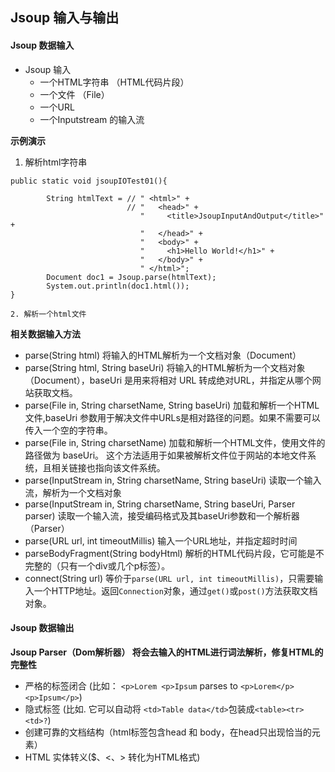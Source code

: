 ## Jsoup 输入与输出
<!--
### 实例过程
**这是一个非常简单的示例：**
* 输入一个不完整HTML代码片段
```
<html><head><title>First parse</title></head>"  + "<body><p>Parsed HTML into a doc.</p></body></html>
```
* 中间无任何操作
* 结果数据：
```
<html>
 <head>
  <title>First parse</title>
 </head>
 <body>
  <p>Parsed HTML into a doc.</p>
  <br>
 </body>
</html>
```

### 实例说明
* Jsoup 是所有数据操作的入口
* Jsoup 将输出完整HTML数据格式。
-->

#### Jsoup 数据输入

* Jsoup 输入
	* 一个HTML字符串 （HTML代码片段）
	* 一个文件 （File）
	* 一个URL
	* 一个Inputstream 的输入流

**示例演示**

  1. 解析html字符串
<!--
    Document doc = null;
        try {
            // 输入一个 HTML 片段
            String html = "<html><head><title>First parse</title></head><body><p>Parsed HTML into a doc.</p></body></html>";
            doc = Jsoup.parse(html);

            // 输入一个文件,指定其编码
            doc = Jsoup.parse(new File("resources/index.html"), "utf-8");

            //输入一个URL,指定其超时时间
            doc = Jsoup.parse(new URL("http://www.baidu.com"), 1000);

            //输一个HTTP地址,等价同上
            doc = Jsoup.connect("http://www.baidu.com").get();

        } catch (IOException e) {
            e.printStackTrace();
        }
        // 使用Document对象 进行数据提取或遍历

				-->
```
public static void jsoupIOTest01(){

        String htmlText = // " <html>" +
                          // "   <head>" +
                             "     <title>JsoupInputAndOutput</title>" +
                             "   </head>" +
                             "   <body>" +
                             "     <h1>Hello World!</h1>" +
                             "   </body>" +
                             " </html>";
        Document doc1 = Jsoup.parse(htmlText);
        System.out.println(doc1.html());
}
```
	2. 解析一个html文件


**相关数据输入方法**
* parse(String html)
将输入的HTML解析为一个文档对象（Document）
* parse(String html, String baseUri)
将输入的HTML解析为一个文档对象（Document），baseUri 是用来将相对 URL 转成绝对URL，并指定从哪个网站获取文档。
* parse(File in, String charsetName, String baseUri)
加载和解析一个HTML文件,baseUri 参数用于解决文件中URLs是相对路径的问题。如果不需要可以传入一个空的字符串。
* parse(File in, String charsetName)
加载和解析一个HTML文件，使用文件的路径做为 baseUri。 这个方法适用于如果被解析文件位于网站的本地文件系统，且相关链接也指向该文件系统。
* parse(InputStream in, String charsetName, String baseUri)
读取一个输入流，解析为一个文档对象
* parse(InputStream in, String charsetName, String baseUri, Parser parser)
读取一个输入流，接受编码格式及其baseUri参数和一个解析器（Parser）
* parse(URL url, int timeoutMillis)
输入一个URL地址，并指定超时时间
* parseBodyFragment(String bodyHtml)
解析的HTML代码片段，它可能是不完整的（只有一个div或几个p标签）。
* connect(String url)
等价于`parse(URL url, int timeoutMillis)`，只需要输入一个HTTP地址。返回`Connection`对象，通过`get()`或`post()`方法获取文档对象。

#### Jsoup 数据输出
**Jsoup Parser（Dom解析器） 将会去输入的HTML进行词法解析，修复HTML的完整性**
* 严格的标签闭合 (比如： `<p>Lorem <p>Ipsum` parses to `<p>Lorem</p> <p>Ipsum</p>`)
* 隐式标签 (比如. 它可以自动将 `<td>Table data</td>`包装成`<table><tr><td>?`)
* 创建可靠的文档结构（html标签包含head 和 body，在head只出现恰当的元素）
* HTML 实体转义($、<、> 转化为HTML格式)
